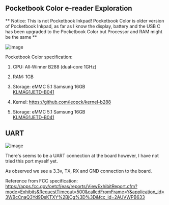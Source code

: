 ## Pocketbook Color e-reader Exploration

** Notice: This is not Pocketbook Inkpad! Pocketbook Color is older version of Pocketbook Inkpad, as far as I know the display, battery and the USB C has been upgraded to the Pocketbook Color but Processor and RAM might be the same **

![image](https://user-images.githubusercontent.com/4161783/124057360-e7277780-da59-11eb-8cb7-ddce043c398a.png)

Pocketbook Color specification:
1. CPU: All-Winner B288 (dual-core 1GHz)
2. RAM: 1GB
3. Storage: eMMC 5.1 Samsung 16GB  
[KLMAG1JETD-B041](https://www.samsung.com/semiconductor/estorage/emmc/KLMAG1JETD-B041/)


1. Kernel: https://github.com/leopck/kernel-b288
2. Storage: eMMC 5.1 Samsung 16GB  
[KLMAG1JETD-B041](https://www.samsung.com/semiconductor/estorage/emmc/KLMAG1JETD-B041/)

## UART

![image](https://user-images.githubusercontent.com/4161783/124072047-d7685d00-da72-11eb-91f5-4fe1b67b0131.png)

There's seems to be a UART connection at the board however, I have not tried this port myself yet.

As observed we see a 3.3v, TX, RX and GND connection to the board.

Reference from FCC specification: https://apps.fcc.gov/oetcf/eas/reports/ViewExhibitReport.cfm?mode=Exhibits&RequestTimeout=500&calledFromFrame=Y&application_id=3WBcCnaQ3Yd9DsKTXY%2BjCg%3D%3D&fcc_id=2AUVWPB633

